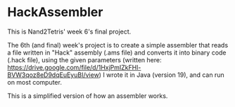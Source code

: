 # HackAssembler
This is Nand2Tetris' week 6's final project.

The 6th (and final) week's project is to create a simple assembler that reads a file written in "Hack" assembly (.ams file) and converts it into binary code (.hack file), using the given parameters (written here: https://drive.google.com/file/d/1HxjPmIZkFHl-BVW3qoz8eD9dqEuEyuBI/view)
I wrote it in Java (version 19), and can run on most computer.

This is a simplified version of how an assembler works.
